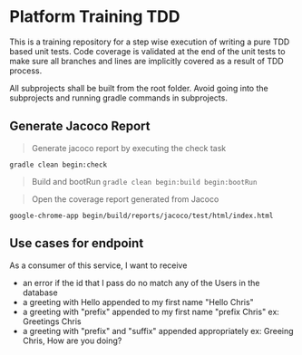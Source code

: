 # Platform Training TDD
This is a training repository for a step wise execution of writing a pure TDD based unit tests. Code coverage is validated at the end of the unit tests to make sure all branches and lines are implicitly covered as a result of TDD process.

All subprojects shall be built from the root folder. Avoid going into the subprojects and running gradle commands in subprojects.

## Generate Jacoco Report

> Generate jacoco report by executing the check task

```gradle clean begin:check```

> Build and bootRun
```gradle clean begin:build begin:bootRun```


> Open the coverage report generated from Jacoco

```google-chrome-app begin/build/reports/jacoco/test/html/index.html```

## Use cases for endpoint
As a consumer of this service,
I want to receive
- an error if the id that I pass do no match any of the Users in the database
- a greeting with Hello appended to my first name "Hello Chris"
- a greeting with "prefix" appended to my first name "prefix Chris" ex: Greetings Chris
- a greeting with "prefix" and "suffix" appended appropriately ex: Greeing Chris, How are you doing?
